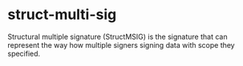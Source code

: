 # struct-multi-sig
Structural multiple signature (StructMSIG) is the signature that can represent the way how multiple signers signing data with scope they specified.
